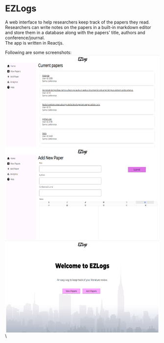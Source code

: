 # EZLogs
A web interface to help researchers keep track of the papers they read.<br>
Researchers can write notes on the papers in a built-in markdown editor and store them in a database along with the papers' title, authors and conference/journal.<br>
The app is written in Reactjs.

Following are some screenshots:<br>
<img src="./ss-view.png" width="600" height="300" /> \
<img src="./ss-add.png" width="600" height="300" /> \
<img src="./ss-main.png" width="600" height="300" /> \


